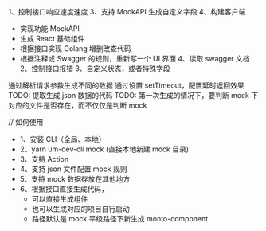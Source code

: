 1、控制接口响应速度速度
3、支持 MockAPI 生成自定义字段
4、构建客户端

- 实现功能 MockAPI
- 生成 React 基础组件
- 根据接口实现 Golang 增删改查代码
- 根据注释或 Swagger 的规则，重新写一个 UI 界面
  4、读取 swagger 文档
  2、控制接口报错
  3、自定义状态，或者特殊字段

通过解析请求参数生成不同的数据
通过设置 setTimeout，配置延时返回效果
TODO: 提取生成 json 数据的代码
TODO: 第一次生成的情况下，要判断 mock 下对应的文件是否存在，而不仅仅是判断 mock

// 如何使用

- 1、安装 CLI（全局、本地）
- 2、yarn um-dev-cli mock (直接本地新建 mock 目录)
- 3、支持 Action
- 4、支持 json 文件配置 mock 规则
- 5、支持 mock 数据存放在其他地方
- 6、根据接口直接生成代码，
  - 可以直接生成组件
  - 也可以生成对应的项目自行启动
  - 路径默认是 mock 平级路径下新生成 monto-component

